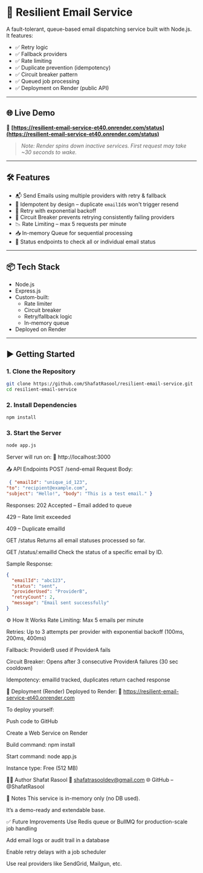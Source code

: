 # 📧 Resilient Email Service

A fault-tolerant, queue-based email dispatching service built with Node.js.  
It features:

- ✅ Retry logic  
- ✅ Fallback providers  
- ✅ Rate limiting  
- ✅ Duplicate prevention (idempotency)  
- ✅ Circuit breaker pattern  
- ✅ Queued job processing  
- ✅ Deployment on Render (public API)  

---

## 🌐 Live Demo

🔗 **[https://resilient-email-service-et40.onrender.com/status](https://resilient-email-service-et40.onrender.com/status)**  
> *Note: Render spins down inactive services. First request may take ~30 seconds to wake.*

---

## 🛠 Features

- 📬 Send Emails using multiple providers with retry & fallback  
- 🧠 Idempotent by design – duplicate `emailId`s won't trigger resend  
- 🔁 Retry with exponential backoff  
- 🚫 Circuit Breaker prevents retrying consistently failing providers  
- 📉 Rate Limiting – max 5 requests per minute  
- 📥 In-memory Queue for sequential processing  
- 🧪 Status endpoints to check all or individual email status  

---

## 📦 Tech Stack

- Node.js  
- Express.js  
- Custom-built:
  - Rate limiter  
  - Circuit breaker  
  - Retry/fallback logic  
  - In-memory queue  
- Deployed on Render  

---

## ▶️ Getting Started

### 1. Clone the Repository
```bash
git clone https://github.com/ShafatRasool/resilient-email-service.git
cd resilient-email-service
```

### 2. Install Dependencies
```bash
npm install
```

### 3. Start the Server
```bash
node app.js
```

Server will run on:
📍 http://localhost:3000

📤 API Endpoints
POST /send-email
Request Body:
```json
 { "emailId": "unique_id_123", 
"to": "recipient@example.com", 
"subject": "Hello!", "body": "This is a test email." } 
``` 

Responses:
202 Accepted – Email added to queue

429 – Rate limit exceeded

409 – Duplicate emailId

GET /status
Returns all email statuses processed so far.

GET /status/:emailId
Check the status of a specific email by ID.

Sample Response:
```json
{
  "emailId": "abc123",
  "status": "sent",
  "providerUsed": "ProviderB",
  "retryCount": 2,
  "message": "Email sent successfully"
}
```
⚙️ How It Works
Rate Limiting: Max 5 emails per minute

Retries: Up to 3 attempts per provider with exponential backoff (100ms, 200ms, 400ms)

Fallback: ProviderB used if ProviderA fails

Circuit Breaker: Opens after 3 consecutive ProviderA failures (30 sec cooldown)

Idempotency: emailId tracked, duplicates return cached response

🚀 Deployment (Render)
Deployed to Render:
🔗 https://resilient-email-service-et40.onrender.com

To deploy yourself:

Push code to GitHub

Create a Web Service on Render

Build command: npm install

Start command: node app.js

Instance type: Free (512 MB)

👨‍💻 Author
Shafat Rasool
📧 shafatrasooldev@gmail.com
🌐 GitHub – @ShafatRasool

📌 Notes
This service is in-memory only (no DB used).

It’s a demo-ready and extendable base.

✅ Future Improvements
Use Redis queue or BullMQ for production-scale job handling

Add email logs or audit trail in a database

Enable retry delays with a job scheduler

Use real providers like SendGrid, Mailgun, etc.

